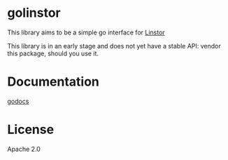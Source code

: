 # golinstor

This library aims to be a simple go interface for
[Linstor](https://github.com/LINBIT/linstor-server)

This library is in an early stage and does not yet have a stable API: vendor
this package, should you use it.

# Documentation

[godocs](https://godoc.org/github.com/LINBIT/golinstor)

# License
Apache 2.0
